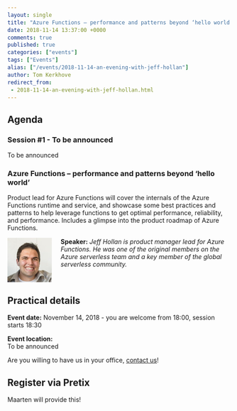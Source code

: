 ```yaml
---
layout: single
title: "Azure Functions – performance and patterns beyond ‘hello world’"
date: 2018-11-14 13:37:00 +0000
comments: true
published: true
categories: ["events"]
tags: ["Events"]
alias: ["/events/2018-11-14-an-evening-with-jeff-hollan"]
author: Tom Kerkhove
redirect_from:
 - 2018-11-14-an-evening-with-jeff-hollan.html
---
```


## Agenda

### Session #1 - To be announced
To be announced

### Azure Functions – performance and patterns beyond ‘hello world’
Product lead for Azure Functions will cover the internals of the Azure Functions runtime and service, and showcase some best practices and patterns to help leverage functions to get optimal performance, reliability, and performance.  Includes a glimpse into the product roadmap of Azure Functions.

<img src="/assets/media/speakers/jeff-hollan.jpg" alt="Jeff Hollan" align="left" height="100" width="100" style="margin-right: 20px;">**Speaker:** *Jeff Hollan is product manager lead for Azure Functions.  He was one of the original members on the Azure serverless team and a key member of the global serverless community.*

<br />

## Practical details

**Event date:** November 14, 2018 - you are welcome from 18:00, session starts 18:30

**Event location:**<br />
To be announced<br />

Are you willing to have us in your office, <a href="mailto:kerkhove.tom@gmail.com">contact us</a>!

## Register via Pretix
Maarten will provide this!
